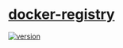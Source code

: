 # [docker-registry](https://github.com)

[![version][version-badge]][CHANGELOG]

[CHANGELOG]: CHANGELOG.md
[version-badge]: https://img.shields.io/badge/version-0.0.0-blue.svg
